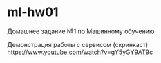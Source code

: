# ml-hw01
Домашнее задание №1 по Машинному обучению

Демонстрация работы с сервисом (скринкаст) 
https://www.youtube.com/watch?v=gY5yGY9AT9c
